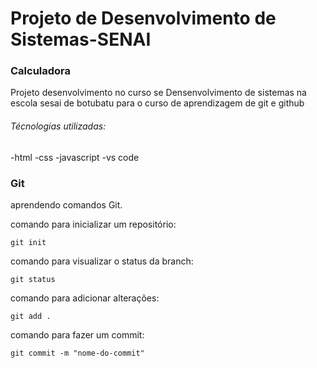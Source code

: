 # Projeto de Desenvolvimento de Sistemas-SENAI

### Calculadora

Projeto desenvolvimento no curso se Densenvolvimento de sistemas na escola sesai de botubatu para o curso de aprendizagem de git e github

###### Técnologias utilizadas:
-html
-css
-javascript
-vs code

### Git
aprendendo comandos Git.

comando para inicializar um repositório:
```
git init
```
comando para visualizar o status da branch:
```
git status
```
comando para adicionar alterações:
```
git add .
```
comando para fazer um commit:
```
git commit -m "nome-do-commit"
```

